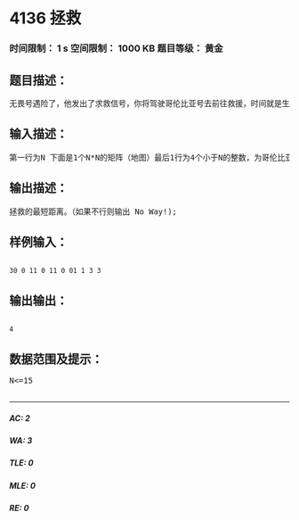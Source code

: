 # 4136 拯救   
### 时间限制： 1 s     空间限制： 1000 KB     题目等级： 黄金  
## 题目描述：  

<pre>
无畏号遇险了，他发出了求救信号，你将驾驶哥伦比亚号去前往救援，时间就是生命，你必须赶快到达。通过调查，你获得了1张地图，这张图将海洋分成N*N个单位，其中用1标明的是陆地，0则是海洋。为了尽快赶到地点。求出哥伦比亚号最少走多少距离（船只能移动到相邻的4个格子！）。
</pre>
  
  
## 输入描述：  

<pre>
第一行为N 下面是1个N*N的矩阵（地图）最后1行为4个小于N的整数，为哥伦比亚号和无畏号的位置。
</pre>
  
  
## 输出描述：  

<pre>
拯救的最短距离。（如果不行则输出 No Way!);
</pre>
  
  
## 样例输入：  

<pre><code>
30 0 11 0 11 0 01 1 3 3
</code></pre>
  
  
## 输出输出：  

<pre><code>
4
</code></pre>
  
  
## 数据范围及提示：  

<pre>
N<=15  

</pre>
  
  
***  

##### AC: 2  
##### WA: 3  
##### TLE: 0  
##### MLE: 0  
##### RE: 0  
